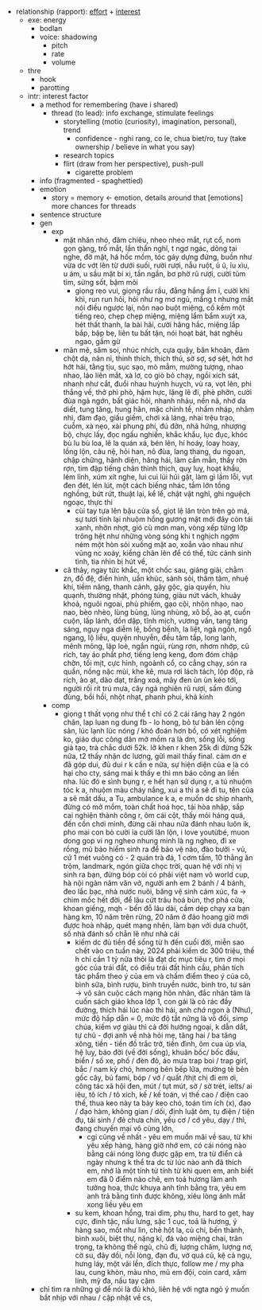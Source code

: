 - relationship (rapport): [effort](https://www.reddit.com/r/AnxiousAttachment/comments/l4ytpk/be_a_magnet_not_a_rope/?utm_source=share&utm_medium=web3x&utm_name=web3xcss&utm_term=1&utm_content=share_button) + [interest](https://www.reddit.com/r/AnxiousAttachment/comments/l4ytpk/comment/gkxo10i/?utm_source=share&utm_medium=web3x&utm_name=web3xcss&utm_term=1&utm_content=share_button)
	- exe: energy
		- bodlan
		- voice: shadowing
			- pitch
			- rate
			- volume
	- thre
		- hook
		- parotting
	- intr: interest factor
		- a method for remembering (have i shared)
			- thread (to lead): info exchange, stimulate feelings
				- storytelling (motio (curiosity), imagination, personal), trend
					- confidence - nghi rang, co le, chua biet/ro, tuy (take ownership / believe in what you say)
				- research topics
				- flirt (draw from her perspective), push-pull
					- cigarette problem
		- info (fragmented - spaghettied)
		- emotion
			- story = memory <- emotion, details around that [emotions] more chances for threads
		- sentence structure
		- gen
			- exp
				- mặt nhăn nhó, đăm chiêu, nheo nheo mắt, rụt cổ, nom gọn gàng, trố mắt, lẩn thẩn nghĩ, t ngơ ngác, dỏng tai nghe, đờ mặt, há hốc mồm, tóc gáy dựng đứng, buồn như vừa dc vớt lên từ dưới suối, rười rượi, nẫu ruột, ủ ũ, ỉu xìu, u ám, u sầu mặt bí xị, tần ngần, bơ phờ rũ rượi, cười tủm tỉm, sửng sốt, bặm môi
					- giọng reo vui, giọng rầu rầu, đằng hắng ầm ĩ, cười khì khì, run run hỏi, hỏi như ng mơ ngủ, mắng t nhưng mắt nói điều ngược lại, nôn nao buột miệng, cố kềm một tiếng reo, chẹp chẹp miệng, miệng lẩm bẩm xuýt xa, hét thất thanh, la bài hãi, cười hăng hắc, miệng lắp bắp, bập bẹ, liên tu bất tận, nói hoạt bát, hát nghêu ngao, gầm gừ
				- mân mê, săm soi, nhúc nhích, cựa quậy, băn khoăn, đâm chột dạ, năn nỉ, thinh thích, thích thú, sờ sợ, sợ sệt, hớt hơ hớt hải, tằng tịu, sục sạo, mò mẫm, mường tượng, nhao nhao, láo liên mắt, xà lơ, co giò bỏ chạy, ngồi xích sát, nhanh như cắt, đuổi nhau huỳnh huỵch, vù ra, vọt lên, phi thẳng về, thở phì phò, hậm hực, lặng lẽ đi, phè phỡn, cười đùa ngả ngớn, bất giác hỏi, nhanh nhảu, nền nã, nhớ da diết, tung tăng, hung hãn, mặc chỉnh tề, nhấm nháp, nhâm nhi, đàm đạo, giấu giếm, chơi xả láng, nhai trệu trạo, cuỗm, xà nẹo, xài phung phí, đú đởn, nhã hứng, nhượng bộ, chực lấy, đọc ngấu nghiến, khắc khẩu, lục đục, khóc bù lu bù loa, lê la quán xá, bén lẽn, hí hoáy, loay hoay, lồng lộn, câu nệ, hỏi han, nô đùa, lang thang, du ngoạn, chập chững, hãnh diện, hăng hái, làm cần mẫn, thấy rờn rợn, tim đập tiếng chân thình thịch, quỵ luỵ, hoạt khẩu, lém lỉnh, xúm xít nghe, lui cui lúi húi gặt, làm gì lầm lỗi, vụt đen đét, lén lút, một cách biếng nhác, tắm lớn tồng nghồng, bứt rứt, thuật lại, kể lể, chật vật nghĩ, ghi nguệch ngoạc, thực thi
					- cùi tay tựa lên bậu cửa sổ, giọt lệ lăn tròn trên gò má, sự tươi tỉnh lại nhuộm hồng gương mặt mới đây còn tái xanh, nhờn nhợt, gió cù mơn man, vòng xếp từng lớp trông hệt như những vòng sóng khi t nghịch ngợm ném một hòn sỏi xuống mặt ao, xoắn vào nhau như vũng nc xoáy, kiểng chân lên để có thể, tức cảnh sinh tình, tia nhìn bị hút về, 
				- cả thảy, ngay tức khắc, một chốc sau, giảng giải, chằm zn, đồ đệ, điển hình, uẩn khúc, sành sỏi, thâm tâm, nhuệ khí, tiềm năng, thanh cảnh, gậy gộc, gia quyến, hiu quạnh, thường nhật, phóng túng, giàu nứt vách, khuây khoả, nguôi ngoai, phù phiếm, gạo cội, nhộn nhạo, nao nao, bèo nhèo, lùng bùng, lùng nhùng, xô bồ, ào ạt, cuồn cuộn, lấp lánh, dồn dập, tĩnh mịch, vương vấn, tang tảng sáng, nguy nga diễm lệ, bồng bềnh, la liệt, ngả ngốn, ngổ ngang, lộ liễu, quyện nhuyễn, đều tăm tắp, long lanh, mênh mông, lập loè, ngắn ngủi, rùng rợn, nhơm nhớp, cũ rích, tay áo phất phơ, tiếng leng keng, đom đóm chập chờn, tối mịt, cực hình, ngoảnh cổ, co cẳng chạy, són ra quần, nồng nặc mùi, khe kẽ, mưa rơi lách tách, lộp độp, rả rích, ào ạt, dào dạt, trắng xoá, mây đen ùn ùn kéo tới, người rối rít trú mưa, cây ngả nghiên rũ rượi, sấm đùng đùng, bồi hồi, nhột nhạt, phanh phui, khả kính
			- comp
				- giọng t thất vọng như thể t chỉ có 2 cái răng hay 2 ngón chân, lap luan ng dung fb - lo hong, bỏ tư bản lên cộng sản, lúc lạnh lúc nóng / khó đoán hơn bồ, có xét nghiệm ko, giáo dục công dân mở mồm ra là dm, sống lỗi, sống giả tạo, trà chắc dưới 52k. lỡ khen r khen 25k đi đừng 52k nữa, t2 thấy nhận dc lương, gửi mail thấy final. cảm ơn e đã góp dui, đủ dui r k cần e nữa, sự hiện diện của e là có hại cho cty, sáng mai k thấy e thì mn báo công an liền nha. lúc đó e sình bụng r, e hết hạn sử dụng r, a tú nhuộm tóc k a, nhuộm màu cháy nắng, xui a thì a sẽ đi tu, tên của a sẽ mất dấu, a Tu, ambulance k a, e muốn dc ship nhanh, đừng có mở mồm, toàn chất hoá học, tái hòa nhập, sắp cai nghiện thành công r, ôm cái cột, thấy mỏi háng quá, đến cồn chơi mình, đừng cãi nhau nữa đánh nhau luôn ik, pho mai con bò cười ỉa cười lăn lộn, i love youtừbé, muon dong gop vi ng ngheo nhung minh là ng ngheo, đi xe rồng, mũ bảo hiểm sinh ra để bảo vệ não, đào bưởi - vú, cứ 1 mét vuông có - 2 quán trà đá, 1 cơm tấm, 10 thằng ăn trộm, landmark, ngón giữa chọc trời, quan hệ với nhị vị sinh ra bạn, đừng bóp còi có phải việt nam vô world cup, hà nội ngàn năm văn vở, người anh em 2 bánh / 4 bánh, đeo lắc bạc, nhà nước nuôi, băng vệ sinh cảm xúc, fa -> chim mốc hết đời, để lâu cứt trâu hoá bùn, thợ phá cửa, khoan giếng, mqh - bến đỗ lâu dài, cầm dép chạy xa bạn hàng km, 10 năm trên rừng, 20 năm ở đảo hoang giờ mới được hoà nhập, quét mạng nhện, làm bạn với dưa chuột, số nhà đánh số chẵn lẽ như nhà cái
					- kiếm dc đủ tiền để sống từ h đến cuối đời, miễn sao chết vào cn tuần này, 2024 phải kiếm dc 300 triệu, thế h chỉ cần 1 tỷ nữa thôi là đạt dc mục tiêu r, tìm ở mọi góc của trái đất, có điều trái đất hình cầu, phân tích tác phẩm theo ý của em và chấm điểm theo ý của cô, bình sữa, bình rượu, bình truyền nước, bình tro, tư sản -> vô sản cuộc cách mạng hôn nhân, đắc nhân tâm là cuốn sách giáo khoa lớp 1, con gái là cỏ rác đầy đường, thích hái lúc nào thì hái, anh *chả* ngon à (Như), mức độ hấp dẫn = 0, mức độ tắt nứng là vô đối, simp chúa, kiếm vợ giàu thì cả đời hướng ngoại, k dẫn dắt, tự chủ - đợi anh về nhà hỏi mẹ, tăng hai / ba tăng xông, tiền - tiền đồ trắc trở, tiền đình, ôm cua úp vỉa, hệ luỵ, báo đời (về đời sống), khuân bốc/ bốc đầu, biển / số xe, phố / đèn đỏ, áo mưa trap boi / trap girl, bắc / nam kỳ chó, hmong bên bếp lửa, mường tè bên gốc cây, bú fami, bóp / vớ / quất /thịt chị đi em ơi, công tác xã hội đen, mút / tụt mút, sờ / sờ trét, ielts/ ai iêu, tô ích / tô xích, kế / kế toán, vị thế cao / điện cao thế, thua keo này ta bày keo chó, toán tìm ích (x), đạo / đạo hàm, không gian / dối, định luật ôm, tụ điện / tiện đụ, tái sinh / đẻ chưa chín, yếu cơ / cớ yêu, dạy / thì, đang chuyến mại vô cùng lớn,
						- cgi cũng về nhất - yêu em muốn mãi về sau, từ khi yêu xếp hàng, hàng giờ nhớ em, có cái nóng nào bằng cái nóng lòng được gặp em, tra từ điển cả ngày nhưng k thể tra dc từ lúc nào anh đã thích em, nhớ là một tính từ tính từ khi quen em, anh biết em đã 0 điểm nào chê, em toả hương làm anh tưởng hoa, thức khuya anh tỉnh bằng tra, yêu em anh trả bằng tình được không, xiêu lòng ánh mắt xong liều yêu em
					- su kem, khoan hồng, trai dìm, phụ thu, hard to get, hay cực, đinh tặc, nấu lưng, sặc 1 cục, toả là hương, ý hàng sao, mốt như lìn, chè hột la, củ chi, bến thành, bình xuôi, biệt thự, nặng kí, đá vào miệng chai, trân trọng, ta không thể ngủ, chủ đị, lượng châm, lượng nơ, cờ su, đây dồi, nỗi lòng, đạn đu, vớ quá cũ, kệ cả ngụ, hưng láy, một vãi lền, đích thực, follow me / my pha lau, cung khòn, màu nho, mũ em đội, coin card, xăm lính, mỹ đa, nấu tay cặm
		- chỉ tìm ra những gì để nói là đủ khó, liên hệ với ngta ngỏ ý muốn bắt nhịp với nhau / cập nhật về cs, 

